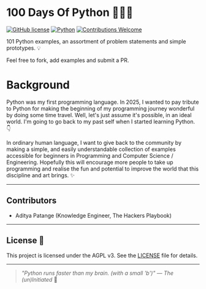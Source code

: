 # 100 Days Of Python 🧘🏻‍♂️

[![GitHub license](https://img.shields.io/badge/license-AGPLv3-blue)](#license)
[![Python](https://img.shields.io/badge/Python-3.8%2B-blue)](https://www.python.org/)
[![Contributions Welcome](https://img.shields.io/badge/contributions-welcome-brightgreen)](#contributors)

101 Python examples, an assortment of problem statements and simple prototypes. 💡

Feel free to fork, add examples and submit a PR.

# Background

Python was my first programming language. In 2025, I wanted to pay tribute to Python for making the beginning of my programming journey wonderful by doing some time travel. Well, let's just assume it's possible, in an ideal world. I'm going to go back to my past self when I started learning Python. 👇

In ordinary human language, I want to give back to the community by making a simple, and easily understandable collection of examples accessible for beginners in Programming and Computer Science / Engineering. Hopefully this will encourage more people to take up programming and realise the fun and potential to improve the world that this discipline and art brings. ✨

---

## Contributors

- Aditya Patange (Knowledge Engineer, The Hackers Playbook)

---

## License 📄

This project is licensed under the AGPL v3. See the [LICENSE](LICENSE) file for details.

---

> _"Python runs faster than my brain. (with a small 'b')" — The (un)Initiated_ 🧠
